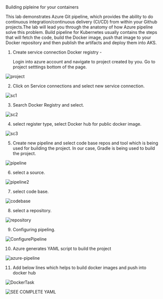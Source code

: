 Building pipleine for your containers

This lab demonstrates Azure Git pipeline, which provides the ability to do continuous integration/continuous delivery (CI/CD) from within your Github projects.The lab will lead you through the anatomy of how Azure pipeline solve this problem.
Build pipeline for Kubernetes usually contains the steps that will fetch the code, build the Docker image, push that image to your Docker repository and then publish the artifacts and deploy them into AKS.

1. Create service connection Docker registry - 

   Login into azure account and navigate to project created by you. Go to project setttings bottom of the page. 

![project](project.png) 

2. Click on Service connections and select new service connection.

![sc1](sc1.png) 

3. Search Docker Registry and select.

![sc2](sc2.PNG)

4. select register type, select Docker hub for public docker image.

![sc3](sc3.PNG) 

5. Create new pipeline and select code base repos and tool which is being used for building the project. In our case, Gradle is being used to build the project. 

![pipeline](pipeline.png) 

6. select a source.

![pipeline2](pipeline2.png) 

7. select code base.

![codebase](codebase.PNG) 

8. select a repository.

![repository](repository.PNG) 

9. Configuring pipeling.

![ConfigurePipeline](ConfigurePipeline.PNG) 

10. Azure generates YAML script to build the project

![azure-pipeline](azure-pipeline.PNG) 

11. Add below lines which helps to build docker images and push into docker hub

![DockerTask](DockerTask.PNG)

![SEE COMPLETE YAML](azure-pipelines.yml)


